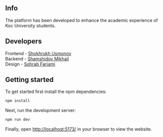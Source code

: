 ## Info

The platform has been developed to enhance the academic experience of Koc University students.

## Developers

Frontend - [Shokhrukh Usmonov](https://github.com/monov)<br/>
Backend - [Shamshidov Mikhail](https://github.com/XT3RM1NATOR)<br/>
Design - [Sohrab Farjami](https://github.com/SohrabFarjami)

## Getting started

To get started first install the npm dependencies:

```bash
npm install
```

Next, run the development server:

```bash
npm run dev
```

Finally, open [http://localhost:5173/](http://localhost:5173/) in your browser to view the website.

